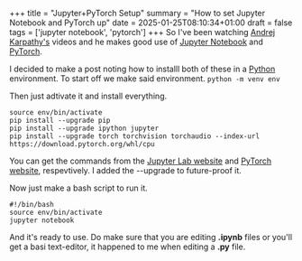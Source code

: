 +++
title = "Jupyter+PyTorch Setup"
summary = "How to set Jupyter Notebook and PyTorch up"
date = 2025-01-25T08:10:34+01:00
draft = false
tags = ['jupyter notebook', 'pytorch']
+++
So I've been watching [Andrej Karpathy's](https://www.youtube.com/@AndrejKarpathy) videos and he makes good use of [Jupyter Notebook](https://jupyter.org/) and [PyTorch](https://pytorch.org/).

I decided to make a post noting how to installl both of these in a [Python](https://www.python.org/downloads/) environment.
To start off we make said environment.
`python -m venv env`

Then just adtivate it and install everything.
```
source env/bin/activate
pip install --upgrade pip
pip install --upgrade ipython jupyter
pip install --upgrade torch torchvision torchaudio --index-url https://download.pytorch.org/whl/cpu
```
You can get the commands from the [Jupyter Lab website](https://jupyter.org/install) and [PyTorch website](https://pytorch.org/get-started/locally/), respevtively.
I added the --upgrade to future-proof it.

Now just make a bash script to run it.
```
#!/bin/bash
source env/bin/activate
jupyter notebook
```
And it's ready to use. Do make sure that you are editing **.ipynb** files or you'll get a basi text-editor, it happened to me when editing a **.py** file.
